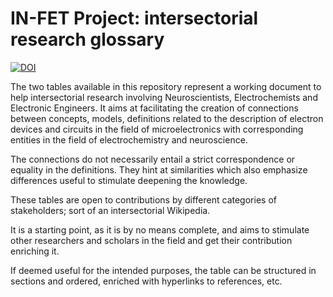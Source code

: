 # IN-FET Project: intersectorial research glossary

[![DOI](https://zenodo.org/badge/320563891.svg)](https://zenodo.org/badge/latestdoi/320563891)

The two tables available in this repository represent a working document to help intersectorial research involving Neuroscientists, Electrochemists and Electronic Engineers. It aims at facilitating the creation of connections between concepts, models, definitions related to the description of electron devices and circuits in the field of microelectronics with corresponding entities in the field of electrochemistry and neuroscience. 

The connections do not necessarily entail a strict correspondence or equality in the definitions. They hint at similarities which also emphasize differences useful to stimulate deepening the knowledge.


These tables are open to contributions by different categories of stakeholders; sort of an intersectorial Wikipedia. 

It is a starting point, as it is by no means complete, and aims to stimulate other researchers and scholars in the field and get their contribution enriching it. 

If deemed useful for the intended purposes, the table can be structured in sections and ordered, enriched with hyperlinks to references, etc. 
